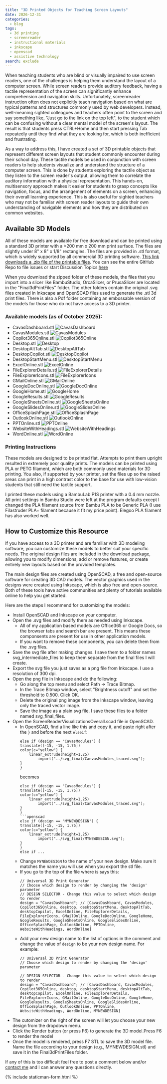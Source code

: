 ```yaml
---
title: "3D Printed Objects for Teaching Screen Layouts"
date: 2026-12-31
categories:
  - blog
tags:
  - 3d printing
  - screenreader
  - instructional materials
  - inkscape
  - openscad
  - assistive technology
search: exclude
---
```


When teaching students who are blind or visually impaired to use screen readers, one of the challenges is helping them understand the layout of a computer screen. While screen readers provide auditory feedback, having a tactile representation of the screen can significantly enhance comprehension and navigation skills. Unfortunately, screenreader instruction often does not explicitly teach navigation based on what are typical patterns and structures commonly used by web developers. Instead, well-meaning sighted colleagues and teachers often point to the screen and say something like, "Just go to the link on the top left", to the student which can be confusing without a clear mental model of the screen's layout. The result is that students press CTRL+Home and then start pressing Tab repeatedly until they find what they are looking for, which is both inefficient and frustrating.

As a way to address this, I have created a set of 3D printable objects that represent different screen layouts that student commonly encounter during their school day. These tactile models be used in conjunction with screen readers to help students visualize and understand the structure of a computer screen. This is done by students exploring the tactile object as they listen to the screen reader's output, allowing them to correlate the auditory information with a physical representation. This hands-on, multisensory approach makes it easier for students to grasp concepts like navigation, focus, and the arrangement of elements on a screen, enhancing their overall learning experience. This is also useful for sighted teachers who may not be familiar with screen reader layouts to guide their own understanding of navigable elements and how they are distributed on common websites.

## Available 3D Models

All of these models are available for free download and can be printed using a standard 3D printer with a >200 mm x 200 mm print surface. The files are slightly under 8" x 8" x 1/8" rectangles.  The files are provided in .stl format, which is widely supported by all commercial 3D printing software. [This link downloads a .zip file of the printable files](https://github.com/mrhunsaker/ScreenReaderTactileGraphics/archive/refs/heads/main.zip). You can see the entire GitHub Repo to file issues or start Discussion Topics [here](https://github.com/mrhunsaker/ScreenReaderTactileGraphics)

When you download the zipped folder of these models, the files that you import into a slicer like BambuStudio, OrcaSlicer, or PrusaSlicer are located in the "Final3dPrintFiles" folder. The other folders contain the original .svg files created in Inkscape and OpenSCAD files used to generate the .stl 3d print files. There is also a Pdf folder containing an embossable version of the models for those who do not have access to a 3D printer.

### Available models (as of October 2025):
- CavasDashboard.stl
  ![CavasDashboard](/assets/images/3dprint-screenreader/CavasDashboard.png)
- CavasModules.stl
  ![CavasModules](/assets/images/3dprint-screenreader/CavasModules.png)
- Copilot365Online.stl
  ![Copilot365Online](/assets/images/3dprint-screenreader/Copilot365Online.png)
- Desktop.stl
  ![Desktop](/assets/images/3dprint-screenreader/Desktop.png)
- DesktopAltTab.stl
  ![DesktopAltTab](/assets/images/3dprint-screenreader/Desktop_AltTab.png)
- DesktopCopilot.stl
  ![DesktopCopilot](/assets/images/3dprint-screenreader/Desktop_Copilot.png)
- DesktopStartMenu.stl
  ![DesktopStartMenu](/assets/images/3dprint-screenreader/Desktop_StartMenu.png)
- ExcelOnline.stl
  ![ExcelOnline](/assets/images/3dprint-screenreader/ExcelOnline.png)
- FileExplorerDetails.stl
  ![FileExplorerDetails](/assets/images/3dprint-screenreader/FileExplorer_Details.png)
- FileExplorerIcons.stl
  ![FileExplorerIcons](/assets/images/3dprint-screenreader/FileExplorer_Icons.png)
- GMailOnline.stl
  ![GMailOnline](/assets/images/3dprint-screenreader/GMailOnline.png)
- GoogleDocOnline.stl
  ![GoogleDocOnline](/assets/images/3dprint-screenreader/GoogleDocOnline.png)
- GoogleHome.stl
  ![GoogleHome](/assets/images/3dprint-screenreader/GoogleHome.png)
- GoogleResults.stl
  ![GoogleResults](/assets/images/3dprint-screenreader/GoogleResults.png)
- GoogleSheetsOnline.stl
  ![GoogleSheetsOnline](/assets/images/3dprint-screenreader/GoogleSheetsOnline.png)
- GoogleSlidesOnline.stl
  ![GoogleSlidesOnline](/assets/images/3dprint-screenreader/GoogleSlidesOnline.png)
- OfficeSplashPage.stl
  ![OfficeSplashPage](/assets/images/3dprint-screenreader/OfficeSplashPage.png)
- OutlookOnline.stl
  ![OutlookOnline](/assets/images/3dprint-screenreader/OutlookOnline.png)
- PPTOnline.stl
  ![PPTOnline](/assets/images/3dprint-screenreader/PowerpointOnline.png)
- WebsiteWithHeadings.stl
 ![WebsiteWithHeadings](/assets/images/3dprint-screenreader/WebsiteWithHeadings.png)
- WordOnline.stl
  ![WordOnline](/assets/images/3dprint-screenreader/WordOnline.png)

### Printing Instructions

These models are designed to be printed flat. Attempts to print them upright resulted in extremely poor quality prints. The models can be printed using PLA or PETG filament, which are both commonly used materials for 3D printing.  You also, if supported by your printer, set the files up so the raised areas can print in a high contrast color to the base for use with low-vision students that still need the tactile support.

I printed these models using a BambuLab P1S printer with a 0.4 mm nozzle. All print settings in Bambu Studio were left at the program defaults except I changed the PLA filament source from Bambu PLA to be Generic PLA (I use Filastruder PLA+ filament because it fit my price point). Elegoo PLA filament has also worked well.

## How to Customize this Resource

If you have access to a 3D printer and are familiar with 3D modeling software, you can customize these models to better suit your specific needs. The original design files are included in the download package, allowing you to modify dimensions, add or remove features, or create entirely new layouts based on the provided templates.

The main design files are created using OpenSCAD, a free and open-source software for creating 3D CAD models. The vector graphics used in the designs were created using Inkscape, which is also free and open-source. Both of these tools have active communities and plenty of tutorials available online to help you get started.

Here are the steps I recommend for customizing the models:
- Install OpenSCAD and Inkscape on your computer.
- Open the .svg files and modify them as needed using Inkscape.
  - All of my application based models are Office365 or Google Docs, so the browser tabs and search bar are present. This means these componsents are present for use in other application models. 
  - If you want to remove these components, you can delete them from the .svg files.
- Save the svg file after making changes. I save them to a folder names svg_intermediate_files to keep them separate from the final files I will create.
- Export the svg file you just saves as a png file from Inkscape. I use a resolution of 300 dpi.
- Open the png file in Inkscape and do the following:
  - Go along the top menu and select Path -> Trace Bitmap.
  - In the Trace Bitmap window, select "Brightness cutoff" and set the threshold to 0.500. Click OK.
  - Delete the original png image from the Inkscape window, leaving only the traced vector image.
  - Save the image as a plain svg file. I save these files to a folder named svg_final_files.
- Open the ScreenReaderVisualizationsOverall.scad file in OpenSCAD.
  - In OpenSCAD, find a line like this and copy it, and paste right after the `}` and before the next `elseif`:
    ```openscad
    else if (design == "CavasModules") {
    translate([-15, -15, 1.75])
    color(c="yellow") {
        linear_extrude(height=1.25)
            import("../svg_final/CanvasModules_traced.svg");
    }
    }
    ```
    becomes
    ```openscad
    else if (design == "CavasModules") {
    translate([-15, -15, 1.75])
    color(c="yellow") {
        linear_extrude(height=1.25)
            import("../svg_final/CanvasModules_traced.svg");
    }
    }
    ```openscad
    else if (design == "MYNEWDESIGN") {
    translate([-15, -15, 1.75])
    color(c="yellow") {
        linear_extrude(height=1.25)
            import("../svg_final/MYNEWDESIGN.svg");
    }
    }
    else if ...
    ```
  - Change `MYNEWDESIGN` to the name of your new design. Make sure it matches the name you will use when you export the stl file.
  - If you go to the top of the file where is says this: 
    ```openscad
    // Universal 3D Print Generator
    // Choose which design to render by changing the 'design' parameter
    // DESIGN SELECTOR - Change this value to select which design to render
    design = "CavasDashboard"; // [CavasDashboard, CavasModules, Copilot365Online, desktop, desktopStartMenu, desktopAltTab, desktopCopilot, ExcelOnline, FileExplorerDetails, FileExplorerIcons, GMailOnline, GoogleDocOnline, GoogleHome, GoogleResults, GoogleSheetsOnline, GoogleSlidesOnline, OfficeSplashPage, OutlookOnline, PPTOnline, WebsiteWithHeadings, WordOnline]
    ```
  - Add your new design name to the list of options in the comment and change the value of `design` to be your new design name. For example:
      ```openscad
      // Universal 3D Print Generator
    // Choose which design to render by changing the 'design' parameter
    
    // DESIGN SELECTOR - Change this value to select which design to render
    design = "CavasDashboard"; // [CavasDashboard, CavasModules, Copilot365Online, desktop, desktopStartMenu, desktopAltTab, desktopCopilot, ExcelOnline, FileExplorerDetails, FileExplorerIcons, GMailOnline, GoogleDocOnline, GoogleHome, GoogleResults, GoogleSheetsOnline, GoogleSlidesOnline, OfficeSplashPage, OutlookOnline, PPTOnline, WebsiteWithHeadings, WordOnline, MYNEWDESIGN]
    ```
- The cutomizer on the right of the screen will let you choose your new design from the dropdown menu.
- Click the Render button (or press F6) to generate the 3D model.Press F6 to render the model
- Once the model is rendered, press F7 STL to save the 3D model file. Name the file according to your design (e.g., MYNEWDESIGN.stl) and save it in the Final3dPrintFiles folder.

If any of this is too difficult feel free to post a comment below and/or  [contact me](mailto:ryhunsaker@dsdmail.net?subject=Tactile%20Graphics%20For%20Screenreaders%20Question) and I can answer any questions directly.  

{% include staticman-form.html %}
